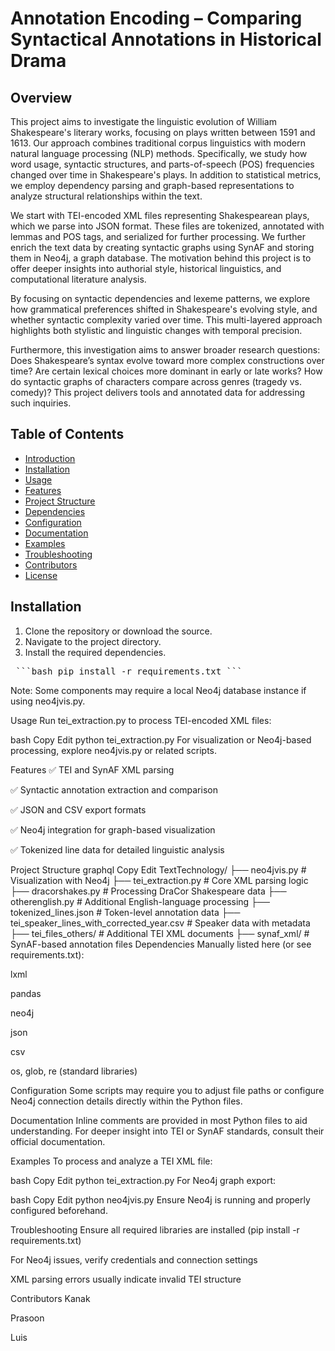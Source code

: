 # Annotation Encoding – Comparing Syntactical Annotations in Historical Drama

## Overview

This project aims to investigate the linguistic evolution of William Shakespeare's literary works, focusing on plays written between 1591 and 1613. Our approach combines traditional corpus linguistics with modern natural language processing (NLP) methods. Specifically, we study how word usage, syntactic structures, and parts-of-speech (POS) frequencies changed over time in Shakespeare's plays. In addition to statistical metrics, we employ dependency parsing and graph-based representations to analyze structural relationships within the text.

We start with TEI-encoded XML files representing Shakespearean plays, which we parse into JSON format. These files are tokenized, annotated with lemmas and POS tags, and serialized for further processing. We further enrich the text data by creating syntactic graphs using SynAF and storing them in Neo4j, a graph database. The motivation behind this project is to offer deeper insights into authorial style, historical linguistics, and computational literature analysis.

By focusing on syntactic dependencies and lexeme patterns, we explore how grammatical preferences shifted in Shakespeare's evolving style, and whether syntactic complexity varied over time. This multi-layered approach highlights both stylistic and linguistic changes with temporal precision.

Furthermore, this investigation aims to answer broader research questions: Does Shakespeare’s syntax evolve toward more complex constructions over time? Are certain lexical choices more dominant in early or late works? How do syntactic graphs of characters compare across genres (tragedy vs. comedy)? This project delivers tools and annotated data for addressing such inquiries.

## Table of Contents

- [Introduction](#introduction)  
- [Installation](#installation)  
- [Usage](#usage)  
- [Features](#features)  
- [Project Structure](#project-structure)  
- [Dependencies](#dependencies)  
- [Configuration](#configuration)  
- [Documentation](#documentation)  
- [Examples](#examples)  
- [Troubleshooting](#troubleshooting)  
- [Contributors](#contributors)  
- [License](#license)


## Installation

1. Clone the repository or download the source.  
2. Navigate to the project directory.  
3. Install the required dependencies.


<pre> ```bash pip install -r requirements.txt ``` </pre>

Note: Some components may require a local Neo4j database instance if using neo4jvis.py.

Usage
Run tei_extraction.py to process TEI-encoded XML files:

bash
Copy
Edit
python tei_extraction.py
For visualization or Neo4j-based processing, explore neo4jvis.py or related scripts.

Features
✅ TEI and SynAF XML parsing

✅ Syntactic annotation extraction and comparison

✅ JSON and CSV export formats

✅ Neo4j integration for graph-based visualization

✅ Tokenized line data for detailed linguistic analysis

Project Structure
graphql
Copy
Edit
TextTechnology/
├── neo4jvis.py                         # Visualization with Neo4j
├── tei_extraction.py                  # Core XML parsing logic
├── dracorshakes.py                    # Processing DraCor Shakespeare data
├── otherenglish.py                    # Additional English-language processing
├── tokenized_lines.json               # Token-level annotation data
├── tei_speaker_lines_with_corrected_year.csv  # Speaker data with metadata
├── tei_files_others/                  # Additional TEI XML documents
├── synaf_xml/                         # SynAF-based annotation files
Dependencies
Manually listed here (or see requirements.txt):

lxml

pandas

neo4j

json

csv

os, glob, re (standard libraries)

Configuration
Some scripts may require you to adjust file paths or configure Neo4j connection details directly within the Python files.

Documentation
Inline comments are provided in most Python files to aid understanding. For deeper insight into TEI or SynAF standards, consult their official documentation.

Examples
To process and analyze a TEI XML file:

bash
Copy
Edit
python tei_extraction.py
For Neo4j graph export:

bash
Copy
Edit
python neo4jvis.py
Ensure Neo4j is running and properly configured beforehand.

Troubleshooting
Ensure all required libraries are installed (pip install -r requirements.txt)

For Neo4j issues, verify credentials and connection settings

XML parsing errors usually indicate invalid TEI structure

Contributors
Kanak

Prasoon

Luis
